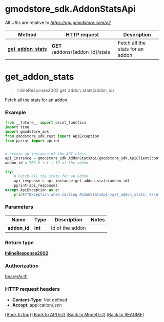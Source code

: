 # gmodstore_sdk.AddonStatsApi

All URIs are relative to *https://api.gmodstore.com/v2*

Method | HTTP request | Description
------------- | ------------- | -------------
[**get_addon_stats**](AddonStatsApi.md#get_addon_stats) | **GET** /addons/{addon_id}/stats | Fetch all the stats for an addon

# **get_addon_stats**
> InlineResponse2002 get_addon_stats(addon_id)

Fetch all the stats for an addon

### Example
```python
from __future__ import print_function
import time
import gmodstore_sdk
from gmodstore_sdk.rest import ApiException
from pprint import pprint


# create an instance of the API class
api_instance = gmodstore_sdk.AddonStatsApi(gmodstore_sdk.ApiClient(configuration))
addon_id = 789 # int | Id of the addon

try:
    # Fetch all the stats for an addon
    api_response = api_instance.get_addon_stats(addon_id)
    pprint(api_response)
except ApiException as e:
    print("Exception when calling AddonStatsApi->get_addon_stats: %s\n" % e)
```

### Parameters

Name | Type | Description  | Notes
------------- | ------------- | ------------- | -------------
 **addon_id** | **int**| Id of the addon | 

### Return type

[**InlineResponse2002**](InlineResponse2002.md)

### Authorization

[bearerAuth](../README.md#bearerAuth)

### HTTP request headers

 - **Content-Type**: Not defined
 - **Accept**: application/json

[[Back to top]](#) [[Back to API list]](../README.md#documentation-for-api-endpoints) [[Back to Model list]](../README.md#documentation-for-models) [[Back to README]](../README.md)

